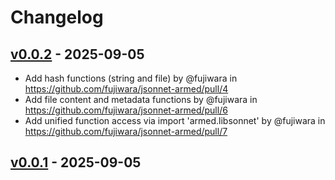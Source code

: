 # Changelog

## [v0.0.2](https://github.com/fujiwara/jsonnet-armed/compare/v0.0.1...v0.0.2) - 2025-09-05
- Add hash functions (string and file) by @fujiwara in https://github.com/fujiwara/jsonnet-armed/pull/4
- Add file content and metadata functions by @fujiwara in https://github.com/fujiwara/jsonnet-armed/pull/6
- Add unified function access via import 'armed.libsonnet' by @fujiwara in https://github.com/fujiwara/jsonnet-armed/pull/7

## [v0.0.1](https://github.com/fujiwara/jsonnet-armed/commits/v0.0.1) - 2025-09-05
